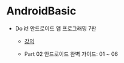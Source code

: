 # AndroidBasic

- Do it! 안드로이드 앱 프로그래밍 7판
  - [강의](https://youtube.com/playlist?list=PLzkhjlqMgxvBxi3Wyak9NicQI7UwhFU2O)

  - Part 02 안드로이드 완벽 가이드: 01 ~ 06
